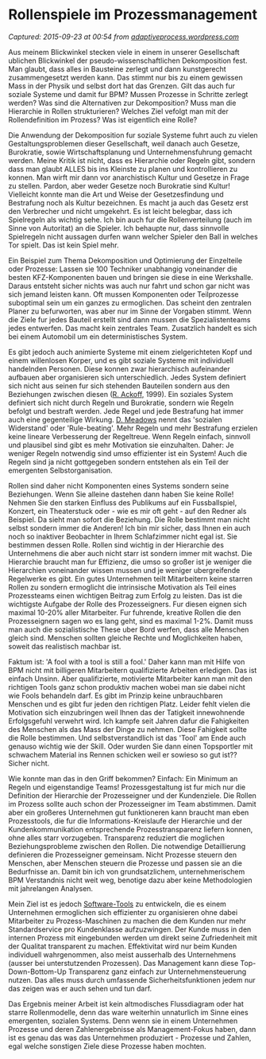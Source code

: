 # Rollenspiele im Prozessmanagement

_Captured: 2015-09-23 at 00:54 from [adaptiveprocess.wordpress.com](https://adaptiveprocess.wordpress.com/2010/03/06/rollenspiele/#more-202)_

Aus meinem Blickwinkel stecken viele in einem in unserer Gesellschaft ublichen Blickwinkel der pseudo-wissenschaftlichen Dekomposition fest. Man glaubt, dass alles in Bausteine zerlegt und dann kunstgerecht zusammengesetzt werden kann. Das stimmt nur bis zu einem gewissen Mass in der Physik und selbst dort hat das Grenzen. Gilt das auch fur soziale Systeme und damit fur BPM? Mussen Prozesse in Schritte zerlegt werden? Was sind die Alternativen zur Dekomposition? Muss man die Hierarchie in Rollen strukturieren? Welches Ziel vefolgt man mit der Rollendefinition im Prozess? Was ist eigentlich eine Rolle?

Die Anwendung der Dekomposition fur soziale Systeme fuhrt auch zu vielen Gestaltungsproblemen dieser Gesellschaft, weil danach auch Gesetze, Burokratie, sowie Wirtschaftsplanung und Unternehmensfuhrung gemacht werden. Meine Kritik ist nicht, dass es Hierarchie oder Regeln gibt, sondern dass man glaubt ALLES bis ins Kleinste zu planen und kontrollieren zu konnen. Man wirft mir dann vor anarchistisch Kultur und Gesetze in Frage zu stellen. Pardon, aber weder Gesetze noch Burokratie sind Kultur! Vielleicht konnte man die Art und Weise der Gesetzesfindung und Bestrafung noch als Kultur bezeichnen. Es macht ja auch das Gesetz erst den Verbrecher und nicht umgekehrt. Es ist leicht belegbar, dass ich Spielregeln als wichtig sehe. Ich bin auch fur die Rollenverteilung (auch im Sinne von Autoritat) an die Spieler. Ich behaupte nur, dass sinnvolle Spielregeln nicht aussagen durfen wann welcher Spieler den Ball in welches Tor spielt. Das ist kein Spiel mehr.

Ein Beispiel zum Thema Dekomposition und Optimierung der Einzelteile oder Prozesse: Lassen sie 100 Techniker unabhangig voneinander die besten KFZ-Komponenten bauen und bringen sie diese in eine Werkshalle. Daraus entsteht sicher nichts was auch nur fahrt und schon gar nicht was sich jemand leisten kann. Oft mussen Komponenten oder Teilprozesse suboptimal sein um ein ganzes zu ermoglichen. Das scheint den zentralen Planer zu befurworten, was aber nur im Sinne der Vorgaben stimmt. Wenn die Ziele fur jedes Bauteil erstellt sind dann mussen die Spezialistenteams jedes entwerfen. Das macht kein zentrales Team. Zusatzlich handelt es sich bei einem Automobil um ein deterministisches System.

Es gibt jedoch auch animierte Systeme mit einem zielgerichteten Kopf und einem willenlosen Korper, und es gibt soziale Systeme mit individuell handelnden Personen. Diese konnen zwar hierarchisch aufeinander aufbauen aber organisieren sich unterschiedlich. Jedes System definiert sich nicht aus seinen fur sich stehenden Bauteilen sondern aus den Beziehungen zwischen diesen ([R. Ackoff,](http://en.wikipedia.org/wiki/Russell_L._Ackoff) 1999). Ein soziales System definiert sich nicht durch Regeln und Burokratie, sondern wie Regeln befolgt und bestraft werden. Jede Regel und jede Bestrafung hat immer auch eine gegenteilige Wirkung. [D. Meadows](http://en.wikipedia.org/wiki/Donella_Meadows) nennt das 'sozialen Widerstand' oder 'Rule-beating'. Mehr Regeln und mehr Bestrafung erzielen keine lineare Verbesserung der Regeltreue. Wenn Regeln einfach, sinnvoll und plausibel sind gibt es mehr Motivation sie einzuhalten. Daher: Je weniger Regeln notwendig sind umso effizienter ist ein System! Auch die Regeln sind ja nicht gottgegeben sondern entstehen als ein Teil der emergenten Selbstorganisation.

Rollen sind daher nicht Komponenten eines Systems sondern seine Beziehungen. Wenn Sie alleine dastehen dann haben Sie keine Rolle! Nehmen Sie den starken Einfluss des Publikums auf ein Fussballspiel, Konzert, ein Theaterstuck oder - wie es mir oft geht - auf den Redner als Beispiel. Da sieht man sofort die Beziehung. Die Rolle bestimmt man nicht selbst sondern immer die Anderen! Ich bin mir sicher, dass Ihnen ein auch noch so inaktiver Beobachter in Ihrem Schlafzimmer nicht egal ist. Sie bestimmen dessen Rolle. Rollen sind wichtig in der Hierarchie des Unternehmens die aber auch nicht starr ist sondern immer mit wachst. Die Hierarchie braucht man fur Effizienz, die umso so großer ist je weniger die Hierarchien voneinander wissen mussen und je weniger ubergreifende Regelwerke es gibt. Ein gutes Unternehmen teilt Mitarbeitern keine starren Rollen zu sondern ermoglicht die intrinsische Motivation als Teil eines Prozessteams einen wichtigen Beitrag zum Erfolg zu leisten. Das ist die wichtigste Aufgabe der Rolle des Prozesseigners. Fur diesen eignen sich maximal 10-20% aller Mitarbeiter. Fur fuhrende, kreative Rollen die den Prozesseignern sagen wo es lang geht, sind es maximal 1-2%. Damit muss man auch die sozialistische These uber Bord werfen, dass alle Menschen gleich sind. Menschen sollten gleiche Rechte und Moglichkeiten haben, soweit das realistisch machbar ist.

Faktum ist: 'A fool with a tool is still a fool.' Daher kann man mit Hilfe von BPM nicht mit billigeren Mitarbeitern qualifizierte Arbeiten erledigen. Das ist einfach Unsinn. Aber qualifizierte, motivierte Mitarbeiter kann man mit den richtigen Tools ganz schon produktiv machen wobei man sie dabei nicht wie Fools behandeln darf. Es gibt im Prinzip keine unbrauchbaren Menschen und es gibt fur jeden den richtigen Platz. Leider fehlt vielen die Motivation sich einzubringen weil Ihnen das der Tatigkeit innewohnende Erfolgsgefuhl verwehrt wird. Ich kampfe seit Jahren dafur die Fahigkeiten des Menschen als das Mass der Dinge zu nehmen. Diese Fahigkeit sollte die Rolle bestimmen. Und selbstverstandlich ist das 'Tool' am Ende auch genauso wichtig wie der Skill. Oder wurden Sie dann einen Topsportler mit schwachem Material ins Rennen schicken weil er sowieso so gut ist?? Sicher nicht.

Wie konnte man das in den Griff bekommen? Einfach: Ein Minimum an Regeln und eigenstandige Teams! Prozessgestaltung ist fur mich nur die Definition der Hierarchie der Prozesseigner und der Kundenziele. Die Rollen im Prozess sollte auch schon der Prozesseigner im Team abstimmen. Damit aber ein großeres Unternehmen gut funktioneren kann braucht man eben Prozesstools, die fur die Informations-Kreislaufe der Hierarchie und der Kundenkommunikation entsprechende Prozesstransparenz liefern konnen, ohne alles starr vorzugeben. Transparenz reduziert die moglichen Beziehungsprobleme zwischen den Rollen. Die notwendige Detaillierung definieren die Prozesseigner gemeinsam. Nicht Prozesse steuern den Menschen, aber Menschen steuern die Prozesse und passen sie an die Bedurfnisse an. Damit bin ich von grundsatzlichem, unternehmerischem BPM Verstandnis nicht weit weg, benotige dazu aber keine Methodologien mit jahrelangen Analysen.

Mein Ziel ist es jedoch [Software-Tools](http://www.isis-papyrus.com/e10/pages/1/2/concept.html) zu entwickeln, die es einem Unternehmen ermoglichen sich effizienter zu organisieren ohne dabei Mitarbeiter zu Prozess-Maschinen zu machen die dem Kunden nur mehr Standardservice pro Kundenklasse aufzuzwingen. Der Kunde muss in den internen Prozess mit eingebunden werden um direkt seine Zufriedenheit mit der Qualitat transparent zu machen. Effektivitat wird nur beim Kunden individuell wahrgenommen, also meist ausserhalb des Unternehmens (ausser bei unterstutzenden Prozessen). Das Management kann diese Top-Down-Bottom-Up Transparenz ganz einfach zur Unternehmensteuerung nutzen. Das alles muss durch umfassende Sicherheitsfunktionen jedem nur das zeigen was er auch sehen und tun darf.

Das Ergebnis meiner Arbeit ist kein altmodisches Flussdiagram oder hat starre Rollenmodelle, denn das ware weiterhin unnaturlich im Sinne eines emergenten, sozialen Systems. Denn wenn sie in einem Unternehmen Prozesse und deren Zahlenergebnisse als Management-Fokus haben, dann ist es genau das was das Unternehmen produziert - Prozesse und Zahlen, egal welche sonstigen Ziele diese Prozesse haben mochten.
